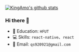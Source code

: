 
[![KingAmo's github stats](https://github-readme-stats.vercel.app/api?username=KingAmo&count_private=true&show_icons=true&theme=dark)](https://github.com/anuraghazra/github-readme-stats)

### Hi there 👋


- 🏫 Education: `HFUT`
- 💻 Skills: `react-native`、`react`
- 📧 Email: `qs920921@gmail.com`

